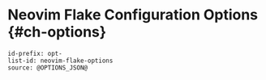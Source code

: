 # Neovim Flake Configuration Options {#ch-options}

```{=include=} options
id-prefix: opt-
list-id: neovim-flake-options
source: @OPTIONS_JSON@
```

